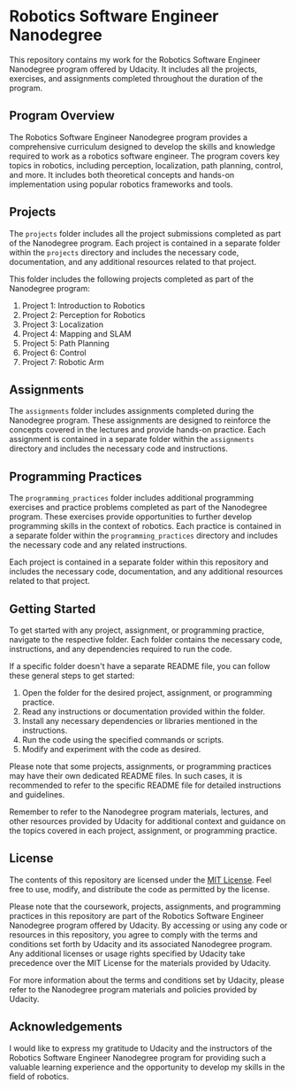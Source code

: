 # Robotics Software Engineer Nanodegree

This repository contains my work for the Robotics Software Engineer Nanodegree program offered by Udacity. It includes all the projects, exercises, and assignments completed throughout the duration of the program.

## Program Overview

The Robotics Software Engineer Nanodegree program provides a comprehensive curriculum designed to develop the skills and knowledge required to work as a robotics software engineer. The program covers key topics in robotics, including perception, localization, path planning, control, and more. It includes both theoretical concepts and hands-on implementation using popular robotics frameworks and tools.

## Projects

The `projects` folder includes all the project submissions completed as part of the Nanodegree program. Each project is contained in a separate folder within the `projects` directory and includes the necessary code, documentation, and any additional resources related to that project.

This folder includes the following projects completed as part of the Nanodegree program:

1. Project 1: Introduction to Robotics
2. Project 2: Perception for Robotics
3. Project 3: Localization
4. Project 4: Mapping and SLAM
5. Project 5: Path Planning
6. Project 6: Control
7. Project 7: Robotic Arm

## Assignments

The `assignments` folder includes assignments completed during the Nanodegree program. These assignments are designed to reinforce the concepts covered in the lectures and provide hands-on practice. Each assignment is contained in a separate folder within the `assignments` directory and includes the necessary code and instructions.

## Programming Practices

The `programming_practices` folder includes additional programming exercises and practice problems completed as part of the Nanodegree program. These exercises provide opportunities to further develop programming skills in the context of robotics. Each practice is contained in a separate folder within the `programming_practices` directory and includes the necessary code and any related instructions.


Each project is contained in a separate folder within this repository and includes the necessary code, documentation, and any additional resources related to that project.

## Getting Started

To get started with any project, assignment, or programming practice, navigate to the respective folder. Each folder contains the necessary code, instructions, and any dependencies required to run the code.

If a specific folder doesn't have a separate README file, you can follow these general steps to get started:

1. Open the folder for the desired project, assignment, or programming practice.
2. Read any instructions or documentation provided within the folder.
3. Install any necessary dependencies or libraries mentioned in the instructions.
4. Run the code using the specified commands or scripts.
5. Modify and experiment with the code as desired.

Please note that some projects, assignments, or programming practices may have their own dedicated README files. In such cases, it is recommended to refer to the specific README file for detailed instructions and guidelines.

Remember to refer to the Nanodegree program materials, lectures, and other resources provided by Udacity for additional context and guidance on the topics covered in each project, assignment, or programming practice.


## License

The contents of this repository are licensed under the [MIT License](LICENSE). Feel free to use, modify, and distribute the code as permitted by the license.

Please note that the coursework, projects, assignments, and programming practices in this repository are part of the Robotics Software Engineer Nanodegree program offered by Udacity. By accessing or using any code or resources in this repository, you agree to comply with the terms and conditions set forth by Udacity and its associated Nanodegree program. Any additional licenses or usage rights specified by Udacity take precedence over the MIT License for the materials provided by Udacity.

For more information about the terms and conditions set by Udacity, please refer to the Nanodegree program materials and policies provided by Udacity.

## Acknowledgements

I would like to express my gratitude to Udacity and the instructors of the Robotics Software Engineer Nanodegree program for providing such a valuable learning experience and the opportunity to develop my skills in the field of robotics.

